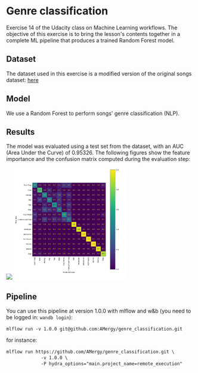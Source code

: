 # Genre classification
Exercise 14 of the Udacity class on Machine Learning workflows. The objective of this exercise is to bring the lesson's contents together in a complete ML pipeline that produces a trained Random Forest model.

## Dataset
The dataset used in this exercise is a modified version of the original songs dataset: [here](https://www.kaggle.com/mrmorj/dataset-of-songs-in-spotify)

## Model
We use a Random Forest to perform songs' genre classification (NLP).

## Results

The model was evaluated using a test set from the dataset, with an AUC (Area Under the Curve) of 0.95326. The following figures show the feature importance and the confusion matrix computed during the evaluation step: 

 <!-- Images -->

<p float="left">
  <img src="https://github.com/AMergy/genre_classification/tree/main/figures/feature_importance_0_f1fd3194294f7a484f72.png" width="300" />
  <img src="confusion_matrix_0_f02dfbea4d35c8b2f32b.png" width="300" />
</p>

## Pipeline

You can use this pipeline at version 1.0.0 with mlflow and w&b (you need to be logged in: `wandb login`):
```
mlflow run -v 1.0.0 git@github.com:AMergy/genre_classification.git
```
for instance:
```
mlflow run https://github.com/AMergy/genre_classification.git \ 
             -v 1.0.0 \
             -P hydra_options="main.project_name=remote_execution"
```
